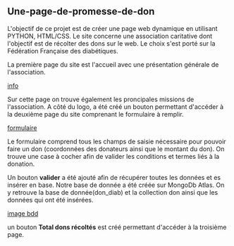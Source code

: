 ## Une-page-de-promesse-de-don

L'objectif de ce projet est de créer une page web dynamique en utilisant PYTHON, HTML/CSS.
Le site concerne une association caritative dont l'objectif est de récolter des dons sur le web.
Le choix s'est porté sur la Fédération Française des diabétiques.

La première page du site est l'accueil avec une présentation générale de l'association.

[info](https://github.com/celine29730/Une-page-de-promesse-de-don/blob/main/info.png)

Sur cette page on trouve également les proncipales missions de l'association.
A côté du logo, a été créé un bouton permettant d'accéder à la deuxième page du site comprenant le formulaire à remplir.

[formulaire](https://github.com/celine29730/Une-page-de-promesse-de-don/blob/main/formulaire.png)

Le formulaire comprend tous les champs de saisie nécessaire pour pouvoir faire un don (coordonnées des donateurs ainsi que le montant du don). On trouve une case à cocher afin
de valider les conditions et termes liés à la donation.

Un bouton **valider** a été ajouté afin de récupérer toutes les données et es insérer en base. 
Notre base de donnée a été créée sur MongoDb Atlas. On y retrouve la base de donnée(don_diab) et la collection don ainsi que les données qui ont été insérées.

[image bdd](https://github.com/celine29730/Une-page-de-promesse-de-don/blob/main/bdd.png)

un bouton **Total dons récoltés** est créé permettant d'accéder à la troisième page.





